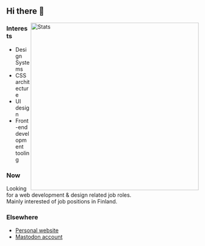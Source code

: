 ## Hi there 👋

<img src="https://github-readme-stats.vercel.app/api?username=d2s&show_icons=true&hide_border=true" alt="Stats" width="440" align="right">

<!--
**d2s/d2s** is a ✨ _special_ ✨ repository because its `README.md` (this file) appears on your GitHub profile.

Here are some ideas to get you started:

- 🔭 I’m currently working on ...
- 🌱 I’m currently learning ...
- 👯 I’m looking to collaborate on ...
- 🤔 I’m looking for help with ...
- 💬 Ask me about ...
- 📫 How to reach me: ...
- 😄 Pronouns: ...
- ⚡ Fun fact: ...
-->

### Interests

- Design Systems
- CSS architecture
- UI design
- Front-end development tooling

### Now

Looking for a web development & design related job roles.  
Mainly interested of job positions in Finland.  

### Elsewhere

- <a rel="me" href="https://autiomaa.org/">Personal website</a>
- <a rel="me" href="https://mastodon.social/@autiomaa">Mastodon account</a>

